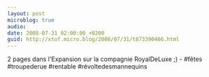 ```yaml
---
layout: post
microblog: true
audio: 
date: 2008-07-31 02:00:00 +0200
guid: http://xtof.micro.blog/2008/07/31/t873390466.html
---
```

2 pages dans l'Expansion sur la compagnie RoyalDeLuxe ;)  - #fêtes #troupederue #rentable #révoltedesmannequins

